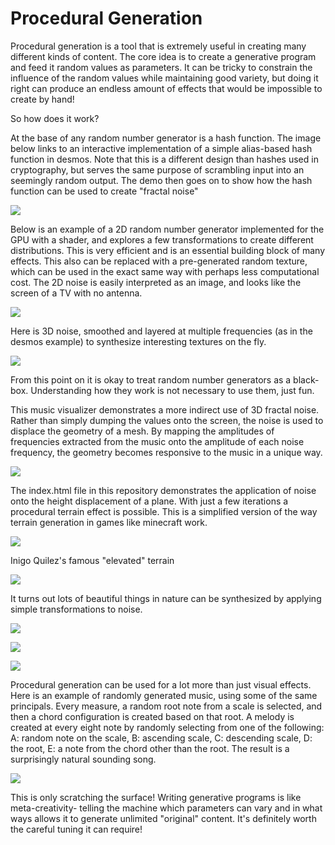 # Procedural Generation

Procedural generation is a tool that is extremely useful in creating many different kinds of content. The core idea is to create a generative program and feed it random values as parameters. It can be tricky to constrain the influence of the random values while maintaining good variety, but doing it right can produce an endless amount of effects that would be impossible to create by hand!

So how does it work?

At the base of any random number generator is a hash function. The image below links to an interactive implementation of a simple alias-based hash function in desmos. Note that this is a different design than hashes used in cryptography, but serves the same purpose of scrambling input into an seemingly random output. The demo then goes on to show how the hash function can be used to create "fractal noise"

[<img src="https://i.imgur.com/lUngSk2.png">](https://www.desmos.com/calculator/dj2j2slyhl)

Below is an example of a 2D random number generator implemented for the GPU with a shader, and explores a few transformations to create different distributions. This is very efficient and is an essential building block of many effects. This also can be replaced with a pre-generated random texture, which can be used in the exact same way with perhaps less computational cost. The 2D noise is easily interpreted as an image, and looks like the screen of a TV with no antenna. 

[<img src="https://i.imgur.com/bp29iKE.png">](https://www.shadertoy.com/view/4ssXRX)

Here is 3D noise, smoothed and layered at multiple frequencies (as in the desmos example) to synthesize interesting textures on the fly.

[<img src="https://i.imgur.com/QsAZJm6.png">](https://www.shadertoy.com/view/4sc3z2)

From this point on it is okay to treat random number generators as a black-box. Understanding how they work is not necessary to use them, just fun.

This music visualizer demonstrates a more indirect use of 3D fractal noise. Rather than simply dumping the values onto the screen, the noise is used to displace the geometry of a mesh. By mapping the amplitudes of frequencies extracted from the music onto the amplitude of each noise frequency, the geometry becomes responsive to the music in a unique way.

[<img src="https://i.imgur.com/4SfbKfT.png">](http://uwc.graphics/FBM-Triangle-Shredder3.html)

The index.html file in this repository demonstrates the application of noise onto the height displacement of a plane. With just a few iterations a procedural terrain effect is possible. This is a simplified version of the way terrain generation in games like minecraft work.

[<img src="https://i.imgur.com/riIxqXm.png">](https://computer-graphics-and-pretty-pictures.github.io/Procedural-Generation/)

Inigo Quilez's famous "elevated" terrain

[<img src="https://i.imgur.com/WLs7YJF.png">](https://www.shadertoy.com/view/MdX3Rr)

It turns out lots of beautiful things in nature can be synthesized by applying simple transformations to noise.

[<img src="https://i.imgur.com/vOdFhw7.png">](https://www.shadertoy.com/view/ll2SWd)

[<img src="https://i.imgur.com/YCfoKPP.png">](https://www.shadertoy.com/view/Ms2SD1)

[<img src="https://i.imgur.com/KPtdqhl.png">](https://www.shadertoy.com/view/MsVXWW)

Procedural generation can be used for a lot more than just visual effects. Here is an example of randomly generated music, using some of the same principals. Every measure, a random root note from a scale is selected, and then a chord configuration is created based on that root. A melody is created at every eight note by randomly selecting from one of the following: A: random note on the scale, B: ascending scale, C: descending scale, D: the root, E: a note from the chord other than the root. The result is a surprisingly natural sounding song.

[<img src="https://i.imgur.com/dE6FAjs.png">](https://www.shadertoy.com/view/ldXBzH)

This is only scratching the surface! 
Writing generative programs is like meta-creativity- telling the machine which parameters can vary and in what ways allows it to generate unlimited "original" content. It's definitely worth the careful tuning it can require!
